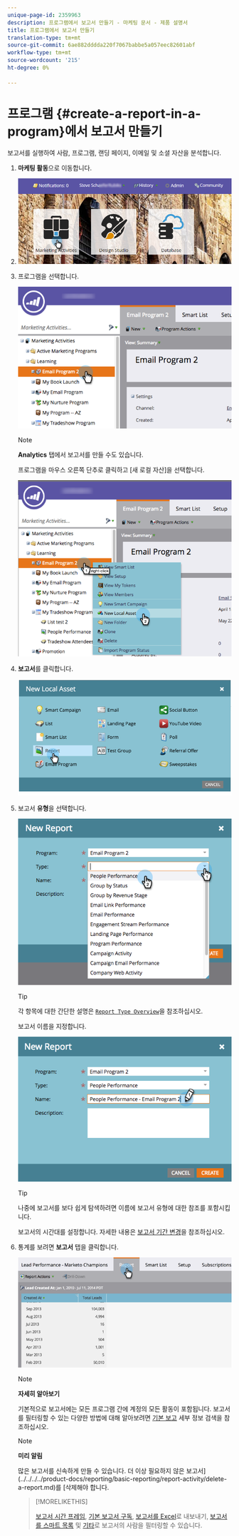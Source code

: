 ```yaml
---
unique-page-id: 2359963
description: 프로그램에서 보고서 만들기 - 마케팅 문서 - 제품 설명서
title: 프로그램에서 보고서 만들기
translation-type: tm+mt
source-git-commit: 6ae882dddda220f7067babbe5a057eec82601abf
workflow-type: tm+mt
source-wordcount: '215'
ht-degree: 0%

---
```



# 프로그램 {#create-a-report-in-a-program}에서 보고서 만들기

보고서를 실행하여 사람, 프로그램, 랜딩 페이지, 이메일 및 소셜 자산을 분석합니다.

1. **마케팅 활동**&#x200B;으로 이동합니다.
1. ![](assets/login-marketing-activities.png)

1. 프로그램을 선택합니다.

   ![](assets/selectprogramreport.png)

   >[!NOTE]
   >
   >**Analytics** 탭에서 보고서를 만들 수도 있습니다.

   프로그램을 마우스 오른쪽 단추로 클릭하고 [새 로컬 자산]을 선택합니다.

   ![](assets/programrightclick-asset.png)

1. **보고서**&#x200B;를 클릭합니다.

   ![](assets/image2014-9-15-18-3a36-3a46.png)

1. 보고서 **유형**&#x200B;을 선택합니다.

   ![](assets/choosereport.png)

   >[!TIP]
   >
   >각 항목에 대한 간단한 설명은 [`Report Type Overview`](https://docs.marketo.com/display/DOCS/Report+Type+Overview)을 참조하십시오.

   보고서 이름을 지정합니다.

   ![](assets/namereport.png)

   >[!TIP]
   >
   >나중에 보고서를 보다 쉽게 탐색하려면 이름에 보고서 유형에 대한 참조를 포함시킵니다.

   보고서의 시간대를 설정합니다. 자세한 내용은 [보고서 기간 변경](../../../../product-docs/reporting/basic-reporting/editing-reports/change-a-report-time-frame.md)을 참조하십시오.

1. 통계를 보려면 **보고서** 탭을 클릭합니다.

   ![](assets/image2014-9-15-18-3a38-3a5.png)

   >[!NOTE]
   >
   >**자세히 알아보기**
   >
   >
   >기본적으로 보고서에는 모든 프로그램 간에 계정의 모든 활동이 포함됩니다. 보고서를 필터링할 수 있는 다양한 방법에 대해 알아보려면 [기본 보고](https://docs.marketo.com/display/docs/basic+reporting) 세부 정보 검색을 참조하십시오.

   >[!NOTE]
   >
   >**미리 알림**
   >
   >
   >많은 보고서를 신속하게 만들 수 있습니다. 더 이상 필요하지 않은 보고서](../../../../product-docs/reporting/basic-reporting/report-activity/delete-a-report.md)를 [삭제해야 합니다.

   >[!MORELIKETHIS]
   >
   >
   >
   >[보고서 시간 프레임](../../../../product-docs/reporting/basic-reporting/editing-reports/change-a-report-time-frame.md), [기본 보고서 구독](../../../../product-docs/reporting/basic-reporting/report-subscriptions/subscribe-to-a-basic-report.md), [보고서를 Excel](../../../../product-docs/reporting/basic-reporting/report-activity/export-a-report-to-excel.md)로 내보내기, [보고서를 스마트 목록](../../../../product-docs/reporting/basic-reporting/editing-reports/filter-people-in-a-report-with-a-smart-list.md) 및 [기타](https://docs.marketo.com/display/docs/basic+reporting)로 보고서의 사람을 필터링할 수 있습니다.

